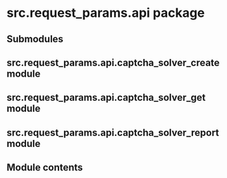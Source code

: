 # src.request_params.api package

## Submodules

## src.request_params.api.captcha_solver_create module

## src.request_params.api.captcha_solver_get module

## src.request_params.api.captcha_solver_report module

## Module contents
